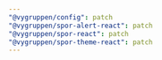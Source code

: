 ```yaml
---
"@vygruppen/config": patch
"@vygruppen/spor-alert-react": patch
"@vygruppen/spor-react": patch
"@vygruppen/spor-theme-react": patch
---
```



